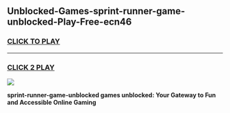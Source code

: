 
## Unblocked-Games-sprint-runner-game-unblocked-Play-Free-ecn46
<h3>
<a href="https://premium76.site?title=sprint-runner-game-unblocked&ref=15A">CLICK TO PLAY</a></h3>
<hr>

<h3>
<a href="https://premium76.site?title=sprint-runner-game-unblocked&ref=15A">CLICK 2 PLAY</a>
  
</h3>

<a href="https://premium76.site?title=sprint-runner-game-unblocked&ref=15A"><img src="https://clearcache.store/games.png"></a>


**sprint-runner-game-unblocked games unblocked: Your Gateway to Fun and Accessible Online Gaming**
